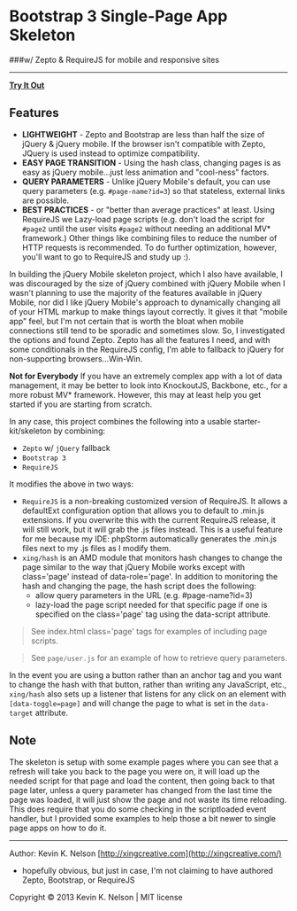 Bootstrap 3 Single-Page App Skeleton 
===============
###w/ Zepto & RequireJS for mobile and responsive sites

----------
[**Try It Out**](https://rawgithub.com/kevinknelson/bootstrap-mobile/master/index.html)

## Features

* **LIGHTWEIGHT** - Zepto and Bootstrap are less than half the size of jQuery & jQuery mobile.  If the browser isn't compatible with Zepto, JQuery is used instead to optimize compatibility.
* **EASY PAGE TRANSITION** - Using the hash class, changing pages is as easy as jQuery mobile...just less animation and "cool-ness" factors.
* **QUERY PARAMETERS** - Unlike jQuery Mobile's default, you can use query parameters (e.g. `#page-name?id=3`) so that stateless, external links are possible.
* **BEST PRACTICES** - or "better than average practices" at least.  Using RequireJS we Lazy-load page scripts (e.g. don't load the script for `#page2` until the user visits `#page2` without needing an additional MV* framework.)  Other things like combining files to reduce the number of HTTP requests is recommended.  To do further optimization, however, you'll want to go to RequireJS and study up :).

In building the jQuery Mobile skeleton project, which I also have available, I was discouraged by the size of jQuery combined with jQuery Mobile when I wasn't planning to use the majority of the features available in jQuery Mobile, nor did I like jQuery Mobile's approach to dynamically changing all of your HTML markup to make things layout correctly.  It gives it that "mobile app" feel, but I'm not certain that is worth the bloat when mobile connections still tend to be sporadic and sometimes slow.  So, I investigated the options and found Zepto.  Zepto has all the features I need, and with some conditionals in the RequireJS config, I'm able to fallback to jQuery for non-supporting browsers...Win-Win.

**Not for Everybody** If you have an extremely complex app with a lot of data management, it may be better to look into KnockoutJS, Backbone, etc., for a more robust MV* framework.  However, this may at least help you get started if you are starting from scratch.

In any case, this project combines the following into a usable starter-kit/skeleton by combining:

* `Zepto` w/ `jQuery` fallback
* `Bootstrap 3`
* `RequireJS`

It modifies the above in two ways:

* `RequireJS` is a non-breaking customized version of RequireJS.  It allows a defaultExt configuration option that allows you to default to .min.js extensions.  If you overwrite this with the current RequireJS release, it will still work, but it will grab the .js files instead.  This is a useful feature for me because my IDE: phpStorm automatically generates the .min.js files next to my .js files as I modify them.
* `xing/hash` is an AMD module that monitors hash changes to change the page similar to the way that jQuery Mobile works except with class='page' instead of data-role='page'. In addition to monitoring the hash and changing the page, the hash script does the following:
  * allow query parameters in the URL (e.g. #page-name?id=3)
  * lazy-load the page script needed for that specific page if one is specified on the class='page' tag using the data-script attribute.



> See index.html class='page' tags for examples of including page scripts.

> See `page/user.js` for an example of how to retrieve query parameters.

In the event you are using a button rather than an anchor tag and you want to change the hash with that button, rather than writing any JavaScript, etc., `xing/hash` also sets up a listener that listens for any click on an element with `[data-toggle=page]` and will change the page to what is set in the `data-target` attribute.

## Note

The skeleton is setup with some example pages where you can see that a refresh will take you back to the page you were on, it will load up the needed script for that page and load the content, then going back to that page later, unless a query parameter has changed from the last time the page was loaded, it will just show the page and not waste its time reloading.  This does require that you do some checking in the scriptloaded event handler, but I provided some examples to help those a bit newer to single page apps on how to do it.

* * *

Author: Kevin K. Nelson [http://xingcreative.com](http://xingcreative.com/)

* hopefully obvious, but just in case, I'm not claiming to have authored Zepto, Bootstrap, or RequireJS

Copyright © 2013 Kevin K. Nelson | MIT license